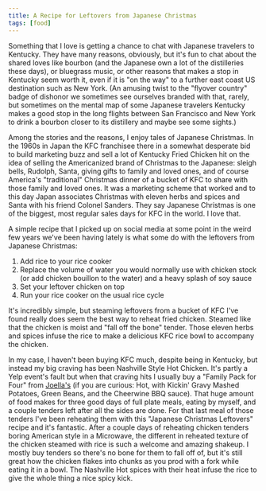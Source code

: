 ```yaml
---
title: A Recipe for Leftovers from Japanese Christmas
tags: [food]
---
```


Something that I love is getting a chance to chat with Japanese
travelers to Kentucky. They have many reasons, obviously, but it's fun
to chat about the shared loves like bourbon (and the Japanese own a
lot of the distilleries these days), or bluegrass music, or other
reasons that makes a stop in Kentucky seem worth it, even if it is "on
the way" to a further east coast US destination such as New York. (An
amusing twist to the "flyover country" badge of dishonor we sometimes
see ourselves branded with that, rarely, but sometimes on the mental
map of some Japanese travelers Kentucky makes a good stop in the long
flights between San Francisco and New York to drink a bourbon closer
to its distillery and maybe see some sights.)

Among the stories and the reasons, I enjoy tales of Japanese
Christmas. In the 1960s in Japan the KFC franchisee there in a
somewhat desperate bid to build marketing buzz and sell a lot of
Kentucky Fried Chicken hit on the idea of selling the Americanized
brand of Christmas to the Japanese: sleigh bells, Rudolph, Santa,
giving gifts to family and loved ones, and of course America's
"traditional" Christmas dinner of a bucket of KFC to share with those
family and loved ones. It was a marketing scheme that worked and to
this day Japan associates Christmas with eleven herbs and spices and
Santa with his friend Colonel Sanders. They say Japanese Christmas is
one of the biggest, most regular sales days for KFC in the world. I
love that.

A simple recipe that I picked up on social media at some point in the
weird few years we've been having lately is what some do with the
leftovers from Japanese Christmas:

1. Add rice to your rice cooker
2. Replace the volume of water you would normally use with chicken
stock (or add chicken bouillon to the water) and a heavy splash of soy
sauce
3. Set your leftover chicken on top
4. Run your rice cooker on the usual rice cycle

It's incredibly simple, but steaming leftovers from a bucket of KFC
I've found really does seem the best way to reheat fried chicken.
Steamed like that the chicken is moist and "fall off the bone" tender.
Those eleven herbs and spices infuse the rice to make a delicious KFC
rice bowl to accompany the chicken.

In my case, I haven't been buying KFC much, despite being in Kentucky,
but instead my big craving has been Nashville Style Hot Chicken. It's
partly a Yelp event's fault but when that craving hits I usually buy a
"Family Pack for Four" from [Joella's](https://joellas.com/)
(if you are curious: Hot, with
Kickin' Gravy Mashed Potatoes, Green Beans, and the Cheerwine BBQ
sauce). That huge amount of food makes for three good days of full
plate meals, eating by myself, and a couple tenders left after all the
sides are done. For that last meal of those tenders I've been
reheating them with this "Japanese Christmas Leftovers" recipe and
it's fantastic. After a couple days of reheating chicken tenders
boring American style in a Microwave, the different in reheated
texture of the chicken steamed with rice is such a welcome and amazing
shakeup. I mostly buy tenders so there's no bone for them to fall off
of, but it's still great how the chicken flakes into chunks as you
prod with a fork while eating it in a bowl. The Nashville Hot spices
with their heat infuse the rice to give the whole thing a nice spicy
kick.
